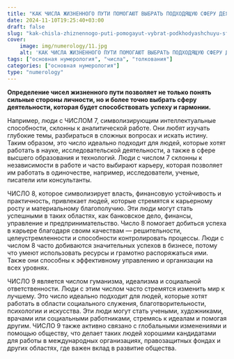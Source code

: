 ```yaml
---
title: "КАК ЧИСЛА ЖИЗНЕННОГО ПУТИ ПОМОГАЮТ ВЫБРАТЬ ПОДХОДЯЩУЮ СФЕРУ ДЕЯТЕЛЬНОСТИ"
date: 2024-11-10T19:25:40+03:00
draft: false
slug: "kak-chisla-zhiznennogo-puti-pomogayut-vybrat-podkhodyashchuyu-sferu-deyatelnosti"
cover:
    image: img/numerology/11.jpg
    alt: 'КАК ЧИСЛА ЖИЗНЕННОГО ПУТИ ПОМОГАЮТ ВЫБРАТЬ ПОДХОДЯЩУЮ СФЕРУ ДЕЯТЕЛЬНОСТИ'
tags: ["основная нумерология", "числа", "толкования"]
categories: ["основная нумерология"]
type: "numerology"
---
```


**Определение чисел жизненного пути позволяет не только понять сильные стороны личности, но и более точно выбрать сферу деятельности, которая будет способствовать успеху и гармонии.**

Например, люди с ЧИСЛОМ 7, символизирующим интеллектуальные способности, склонны к аналитической работе. Они любят изучать глубокие темы, разбираться в сложных вопросах и искать истину. Таким образом, это число идеально подходит для людей, которые хотят работать в науке, исследовательской деятельности, а также в сфере высшего образования и технологий. Люди с числом 7 склонны к независимости в работе и часто выбирают карьеру, которая позволяет им работать в одиночестве, например, исследователи, ученые, писатели или консультанты.

ЧИСЛО 8, которое символизирует власть, финансовую устойчивость и практичность, привлекает людей, которые стремятся к карьерному росту и материальному благополучию. Эти люди могут стать успешными в таких областях, как банковское дело, финансы, управление и предпринимательство. Число 8 помогает добиться успеха в карьере благодаря своим качествам — решительности, целеустремленности и способности контролировать процессы. Люди с числом 8 часто добиваются значительных успехов в бизнесе, потому что умеют использовать ресурсы и грамотно распоряжаться ими. Также они способны к эффективному управлению и организации на всех уровнях.

ЧИСЛО 9 является числом гуманизма, идеализма и социальной ответственности. Люди с этим числом часто стремятся изменить мир к лучшему. Это число идеально подходит для людей, которые хотят работать в области социального служения, благотворительности, психологии и искусства. Эти люди могут стать учеными, художниками, врачами или социальными работниками, стремясь к идеалам и помогая другим. ЧИСЛО 9 также активно связано с глобальными изменениями и помощью обществу, что делает таких людей хорошими кандидатами для работы в международных организациях, правозащитных фондах и других областях, где важен вклад в развитие общества.
